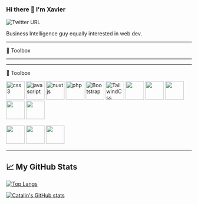 ### Hi there 👋 I'm Xavier
<img alt="Twitter URL" src="https://img.shields.io/twitter/url?style=social&url=https%3A%2F%2Ftwitter.com%2Ffifteenpeas">

Business Intelligence guy equally interested in web dev.


---

🧰 Toolbox

---

---

🧰 Toolbox

<img src="https://cdn.jsdelivr.net/gh/devicons/devicon/icons/css3/css3-original.svg" alt="css3" width="50" height="50" /> <img src="https://cdn.jsdelivr.net/gh/devicons/devicon/icons/javascript/javascript-original.svg" alt="javascript" width="50" height="50" /> <img src="https://cdn.jsdelivr.net/gh/devicons/devicon/icons/nuxtjs/nuxtjs-original.svg" alt="nuxtjs" width="50" height="50" /> <img src="https://cdn.jsdelivr.net/gh/devicons/devicon/icons/php/php-original.svg" alt="php" width="50" height="50" />
<img src="https://cdn.jsdelivr.net/gh/devicons/devicon/icons/bootstrap/bootstrap-original.svg" alt="Bootstrap" width="50" height="50"/>
<img src="https://cdn.jsdelivr.net/gh/devicons/devicon/icons/tailwindcss/tailwindcss-plain.svg" alt="TailwindCss" width="50" height="50"/>
<img src="https://cdn.jsdelivr.net/gh/devicons/devicon/icons/visualstudio/visualstudio-plain.svg" width="50" height="50" />
<img src="https://cdn.jsdelivr.net/gh/devicons/devicon/icons/sass/sass-original.svg"  width="50" height="50" />
<img src="https://cdn.jsdelivr.net/gh/devicons/devicon/icons/mysql/mysql-original.svg"  width="50" height="50" />
<img src="https://cdn.jsdelivr.net/gh/devicons/devicon/icons/vuejs/vuejs-original.svg"  width="50" height="50" />
<img src="https://cdn.jsdelivr.net/gh/devicons/devicon/icons/illustrator/illustrator-line.svg"  width="50" height="50" />

<img src="https://cdn.jsdelivr.net/gh/devicons/devicon/icons/photoshop/photoshop-plain.svg"  width="50" height="50"/>
<img src="https://cdn.jsdelivr.net/gh/devicons/devicon/icons/markdown/markdown-original.svg" style="color:white;"  width="50" height="50"/>
<img src="https://cdn.jsdelivr.net/gh/devicons/devicon/icons/oracle/oracle-original.svg"  width="50" height="50"/>


---

## &#x1f4c8; My GitHub Stats

[![Top Langs](https://github-readme-stats.vercel.app/api/top-langs/?username=xavsio4&hide=java,html,css&theme=radical)](https://github.com/anuraghazra/github-readme-stats)

[![Catalin's GitHub stats](https://github-readme-stats.vercel.app/api?username=xavsio4&theme=radical)](https://github.com/anuraghazra/github-readme-stats)


<!--
**xavsio4/xavsio4** is a ✨ _special_ ✨ repository because its `README.md` (this file) appears on your GitHub profile.

Here are some ideas to get you started:

- 🔭 I’m currently working on ...
- 🌱 I’m currently learning ...
- 👯 I’m looking to collaborate on ...
- 🤔 I’m looking for help with ...
- 💬 Ask me about ...
- 📫 How to reach me: ...
- 😄 Pronouns: ...
- ⚡ Fun fact: ...
-->

